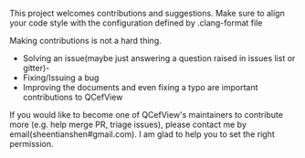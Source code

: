 This project welcomes contributions and suggestions. 
Make sure to align your code style with the configuration defined by .clang-format file

Making contributions is not a hard thing. 
- Solving an issue(maybe just answering a question raised in issues list or gitter)-
- Fixing/Issuing a bug
- Improving the documents and even fixing a typo 
are important contributions to QCefView

If you would like to become one of QCefView's maintainers to contribute more (e.g. help merge PR, triage issues), please contact me by email(sheentianshen#gmail.com). I am glad to help you to set the right permission.
